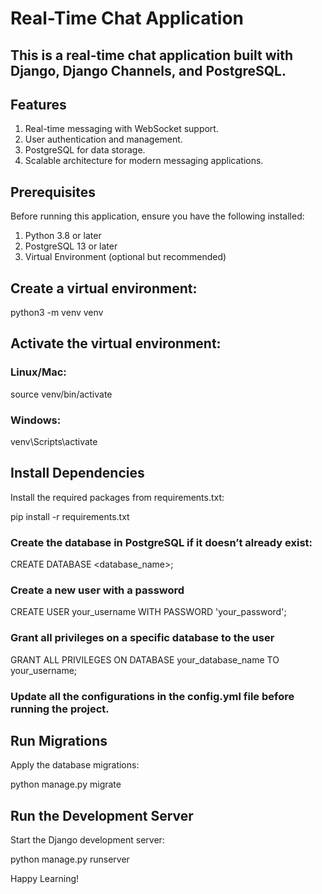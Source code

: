 # Real-Time Chat Application

## This is a real-time chat application built with Django, Django Channels, and PostgreSQL.

## Features
1. Real-time messaging with WebSocket support.
2. User authentication and management.
3. PostgreSQL for data storage.
4. Scalable architecture for modern messaging applications.

## Prerequisites
Before running this application, ensure you have the following installed:

1. Python 3.8 or later
2. PostgreSQL 13 or later
3. Virtual Environment (optional but recommended)

## Create a virtual environment:

python3 -m venv venv

## Activate the virtual environment:

### Linux/Mac:

source venv/bin/activate

### Windows:

venv\Scripts\activate

## Install Dependencies

Install the required packages from requirements.txt:

pip install -r requirements.txt



### Create the database in PostgreSQL if it doesn’t already exist:

CREATE DATABASE <database_name>;

### Create a new user with a password

CREATE USER your_username WITH PASSWORD 'your_password';

### Grant all privileges on a specific database to the user

GRANT ALL PRIVILEGES ON DATABASE your_database_name TO your_username;

### Update all the configurations in the config.yml file before running the project.

## Run Migrations

Apply the database migrations:

python manage.py migrate

## Run the Development Server

Start the Django development server:

python manage.py runserver


Happy Learning!

